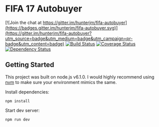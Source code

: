 # FIFA 17 Autobuyer

[![Join the chat at https://gitter.im/hunterjm/fifa-autobuyer](https://badges.gitter.im/hunterjm/fifa-autobuyer.svg)](https://gitter.im/hunterjm/fifa-autobuyer?utm_source=badge&utm_medium=badge&utm_campaign=pr-badge&utm_content=badge)
[![Build Status](https://travis-ci.org/hunterjm/fifa-autobuyer.svg?branch=master)](https://travis-ci.org/hunterjm/fifa-autobuyer) [![Coverage Status](https://coveralls.io/repos/github/hunterjm/fifa-autobuyer/badge.svg?branch=master)](https://coveralls.io/github/hunterjm/fifa-autobuyer?branch=master) [![Dependency Status](https://david-dm.org/hunterjm/fifa-autobuyer.svg)](https://david-dm.org/hunterjm/fifa-autobuyer)

## Getting Started
This project was built on node.js v6.1.0.  I would highly recommend using [nvm](https://github.com/creationix/nvm) to make sure your environment mimics the same.

Install dependencies:

    npm install

Start dev server:

    npm run dev

